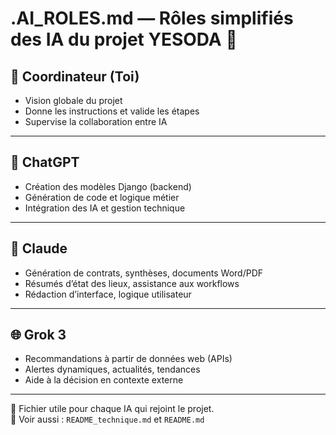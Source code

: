 # .AI_ROLES.md — Rôles simplifiés des IA du projet YESODA 🤖

## 👤 Coordinateur (Toi)
- Vision globale du projet
- Donne les instructions et valide les étapes
- Supervise la collaboration entre IA

---

## 🤖 ChatGPT
- Création des modèles Django (backend)
- Génération de code et logique métier
- Intégration des IA et gestion technique

---

## 📄 Claude
- Génération de contrats, synthèses, documents Word/PDF
- Résumés d’état des lieux, assistance aux workflows
- Rédaction d’interface, logique utilisateur

---

## 🌐 Grok 3
- Recommandations à partir de données web (APIs)
- Alertes dynamiques, actualités, tendances
- Aide à la décision en contexte externe

---

📎 Fichier utile pour chaque IA qui rejoint le projet.  
📄 Voir aussi : `README_technique.md` et `README.md`
